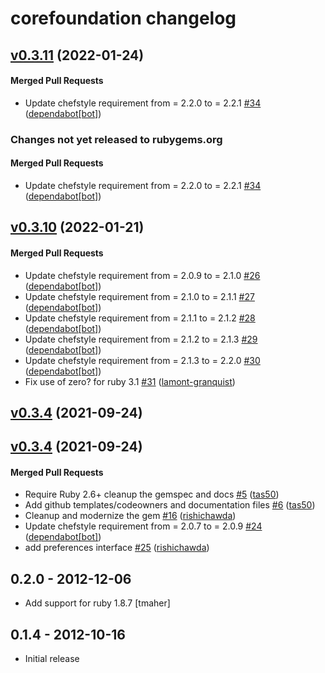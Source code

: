 # corefoundation changelog

<!-- latest_release 0.3.11 -->
## [v0.3.11](https://github.com/chef/corefoundation/tree/v0.3.11) (2022-01-24)

#### Merged Pull Requests
- Update chefstyle requirement from = 2.2.0 to = 2.2.1 [#34](https://github.com/chef/corefoundation/pull/34) ([dependabot[bot]](https://github.com/dependabot[bot]))
<!-- latest_release -->

<!-- release_rollup since=0.3.10 -->
### Changes not yet released to rubygems.org

#### Merged Pull Requests
- Update chefstyle requirement from = 2.2.0 to = 2.2.1 [#34](https://github.com/chef/corefoundation/pull/34) ([dependabot[bot]](https://github.com/dependabot[bot])) <!-- 0.3.11 -->
<!-- release_rollup -->

<!-- latest_stable_release -->
## [v0.3.10](https://github.com/chef/corefoundation/tree/v0.3.10) (2022-01-21)

#### Merged Pull Requests
- Update chefstyle requirement from = 2.0.9 to = 2.1.0 [#26](https://github.com/chef/corefoundation/pull/26) ([dependabot[bot]](https://github.com/dependabot[bot]))
- Update chefstyle requirement from = 2.1.0 to = 2.1.1 [#27](https://github.com/chef/corefoundation/pull/27) ([dependabot[bot]](https://github.com/dependabot[bot]))
- Update chefstyle requirement from = 2.1.1 to = 2.1.2 [#28](https://github.com/chef/corefoundation/pull/28) ([dependabot[bot]](https://github.com/dependabot[bot]))
- Update chefstyle requirement from = 2.1.2 to = 2.1.3 [#29](https://github.com/chef/corefoundation/pull/29) ([dependabot[bot]](https://github.com/dependabot[bot]))
- Update chefstyle requirement from = 2.1.3 to = 2.2.0 [#30](https://github.com/chef/corefoundation/pull/30) ([dependabot[bot]](https://github.com/dependabot[bot]))
- Fix use of zero? for ruby 3.1 [#31](https://github.com/chef/corefoundation/pull/31) ([lamont-granquist](https://github.com/lamont-granquist))
<!-- latest_stable_release -->

## [v0.3.4](https://github.com/chef/corefoundation/tree/v0.3.4) (2021-09-24)

## [v0.3.4](https://github.com/chef/corefoundation/tree/v0.3.4) (2021-09-24)

#### Merged Pull Requests
- Require Ruby 2.6+ cleanup the gemspec and docs [#5](https://github.com/chef/corefoundation/pull/5) ([tas50](https://github.com/tas50))
- Add github templates/codeowners and documentation files [#6](https://github.com/chef/corefoundation/pull/6) ([tas50](https://github.com/tas50))
- Cleanup and modernize the gem [#16](https://github.com/chef/corefoundation/pull/16) ([rishichawda](https://github.com/rishichawda))
- Update chefstyle requirement from = 2.0.7 to = 2.0.9 [#24](https://github.com/chef/corefoundation/pull/24) ([dependabot[bot]](https://github.com/dependabot[bot]))
- add preferences interface [#25](https://github.com/chef/corefoundation/pull/25) ([rishichawda](https://github.com/rishichawda))

## 0.2.0 - 2012-12-06

- Add support for ruby 1.8.7 [tmaher]

## 0.1.4 - 2012-10-16

- Initial release